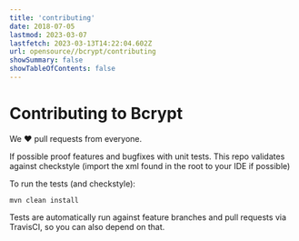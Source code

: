 ```yaml
---
title: 'contributing'
date: 2018-07-05
lastmod: 2023-03-07
lastfetch: 2023-03-13T14:22:04.602Z
url: opensource//bcrypt/contributing
showSummary: false
showTableOfContents: false
---
```

# Contributing to Bcrypt

We ❤ pull requests from everyone.

If possible proof features and bugfixes with unit tests.
This repo validates against checkstyle (import the xml found in the root to your IDE if possible)

To run the tests (and checkstyle):

```shell
mvn clean install
```

Tests are automatically run against feature branches and pull requests
via TravisCI, so you can also depend on that.